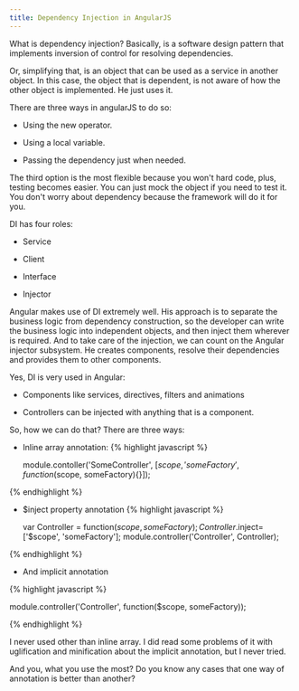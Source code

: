```yaml
---
title: Dependency Injection in AngularJS
---
```


What is dependency injection? Basically, is a software design pattern that implements inversion of control for resolving dependencies.
<!--more-->
Or, simplifying that, is an object that can be used as a service in another object. In this case, the object that is dependent, is not aware of how the other object is implemented.
He just uses it.

There are three ways in angularJS to do so:

 - Using the new operator.

 - Using a local variable.

 - Passing the dependency just when needed.

 The third option is the most flexible because you won't hard code, plus, testing becomes easier.
 You can just mock the object if you need to test it. You don't worry about dependency because the framework will do it for you.

DI has four roles:

 - Service

 - Client

 - Interface

 - Injector

Angular makes use of DI extremely well. His approach is to separate the business logic from dependency construction, so the developer can write the business logic into independent objects,
and then inject them wherever is required.
And to take care of the injection, we can count on the Angular injector subsystem. He creates components, resolve their dependencies and provides them to other components.

Yes, DI is very used in Angular:

 - Components like services, directives, filters and animations

 - Controllers can be injected with anything that is a component.

So, how we can do that? There are three ways:

- Inline array annotation:
{% highlight javascript %}

  module.contoller('SomeController', [$scope, 'someFactory', function($scope, someFactory){}]);

{% endhighlight %}

- $inject property annotation
{% highlight javascript %}

  var Controller = function($scope, someFactory){};
  Controller.$inject=['$scope', 'someFactory'];
  module.controller('Controller', Controller);

{% endhighlight %}

- And implicit annotation

{% highlight javascript %}

  module.controller('Controller', function($scope, someFactory));

{% endhighlight %}

I never used other than inline array. I did read some problems of it with uglification and minification about the implicit annotation, but I never tried.

And you, what you use the most? Do you know any cases that one way of annotation is better than another?
